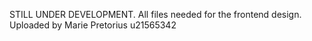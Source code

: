STILL UNDER DEVELOPMENT. 
All files needed for the frontend design. 
Uploaded by Marie Pretorius u21565342
